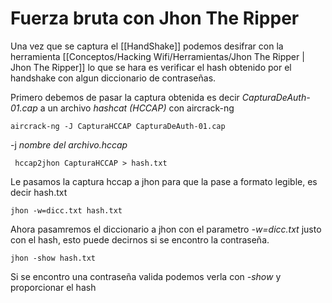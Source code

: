# Fuerza bruta con Jhon The Ripper

Una vez que se captura el [[HandShake]] podemos desifrar con la herramienta [[Conceptos/Hacking Wifi/Herramientas/Jhon The Ripper | Jhon The Ripper]] lo que se hara es verificar el hash obtenido por el handshake con algun diccionario de contraseñas.

Primero debemos de pasar la captura obtenida es decir *CapturaDeAuth-01.cap* a un archivo *hashcat (HCCAP)* con aircrack-ng 

	aircrack-ng -J CapturaHCCAP CapturaDeAuth-01.cap
-j *nombre del archivo.hccap*

	 hccap2jhon CapturaHCCAP > hash.txt
Le pasamos la captura hccap a jhon para que la pase a formato legible, es decir hash.txt

	jhon -w=dicc.txt hash.txt
Ahora pasamremos el diccionario a jhon con el parametro *-w=dicc.txt* justo con el hash, esto puede decirnos si se encontro la contraseña.

	jhon -show hash.txt
Si se encontro una contraseña valida podemos verla con *-show* y proporcionar el hash

